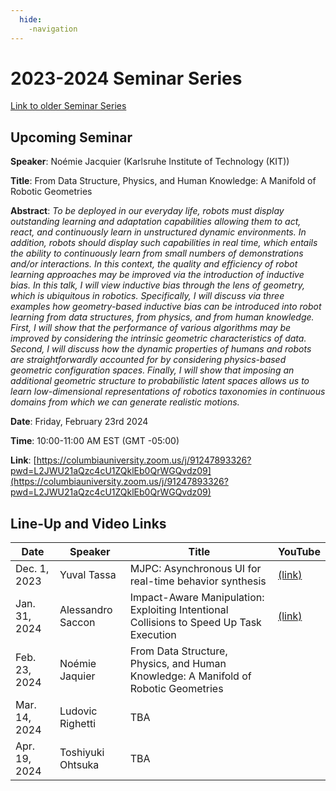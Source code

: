 ```yaml
---
  hide:
    -navigation
---
```


# 2023-2024 Seminar Series

[Link to older Seminar Series](seminars_old.md)

## Upcoming Seminar

**Speaker**: Noémie Jacquier (Karlsruhe Institute of Technology (KIT))

<!-- [Flyer](assets/flyer_AlessandroSaccon-Jan31.pdf) -->

**Title**: From Data Structure, Physics, and Human Knowledge: A Manifold of Robotic Geometries

**Abstract**: *To be deployed in our everyday life, robots must display outstanding learning and adaptation capabilities allowing them to act, react, and continuously learn in unstructured dynamic environments. In addition, robots should display such capabilities in real time, which entails the ability to continuously learn from small numbers of demonstrations and/or interactions. In this context, the quality and efficiency of robot learning approaches may be improved via the introduction of inductive bias. In this talk, I will view inductive bias through the lens of geometry, which is ubiquitous in robotics. Specifically, I will discuss via three examples how geometry-based inductive bias can be introduced into robot learning from data structures, from physics, and from human knowledge. First, I will show that the performance of various algorithms may be improved by considering the intrinsic geometric characteristics of data. Second, I will discuss how the dynamic properties of humans and robots are straightforwardly accounted for by considering physics-based geometric configuration spaces. Finally, I will show that imposing an additional geometric structure to probabilistic latent spaces allows us to learn low-dimensional representations of robotics taxonomies in continuous domains from which we can generate realistic motions.*

**Date**: Friday, February 23rd 2024

**Time**: 10:00-11:00 AM EST (GMT -05:00)

**Link**: [https://columbiauniversity.zoom.us/j/91247893326?pwd=L2JWU21aQzc4cU1ZQklEb0QrWGQvdz09](https://columbiauniversity.zoom.us/j/91247893326?pwd=L2JWU21aQzc4cU1ZQklEb0QrWGQvdz09)

## Line-Up and Video Links

| Date | Speaker | Title | YouTube |
| ----------- | ----------- | ----------- | ----------- |
| Dec. 1, 2023  | Yuval Tassa | MJPC: Asynchronous UI for real-time behavior synthesis | [(link)](https://youtu.be/J-JO-lgaKtw?si=sNU49xGwOvx2mNLg) |
| Jan. 31, 2024 | Alessandro Saccon | Impact-Aware Manipulation: Exploiting Intentional Collisions to Speed Up Task Execution | [(link)](https://www.youtube.com/watch?v=gu3j-hCEozA) |
| Feb. 23, 2024 | Noémie Jaquier | From Data Structure, Physics, and Human Knowledge: A Manifold of Robotic Geometries |  |
| Mar. 14, 2024 | Ludovic Righetti | TBA |  |
| Apr. 19, 2024 | Toshiyuki Ohtsuka | TBA |  |
